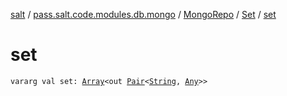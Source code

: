 [salt](../../../index.md) / [pass.salt.code.modules.db.mongo](../../index.md) / [MongoRepo](../index.md) / [Set](index.md) / [set](./set.md)

# set

`vararg val set: `[`Array`](https://kotlinlang.org/api/latest/jvm/stdlib/kotlin/-array/index.html)`<out `[`Pair`](https://kotlinlang.org/api/latest/jvm/stdlib/kotlin/-pair/index.html)`<`[`String`](https://kotlinlang.org/api/latest/jvm/stdlib/kotlin/-string/index.html)`, `[`Any`](https://kotlinlang.org/api/latest/jvm/stdlib/kotlin/-any/index.html)`>>`